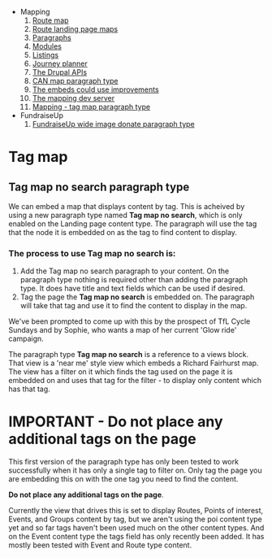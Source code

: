 * Mapping
    1. [Route map](route-content-type.md)
    2. [Route landing page maps](route-landing-page-content-type.md)
    3. [Paragraphs](paragraph-embeds.md)
    4. [Modules](relevant-modules.md)
    5. [Listings](listing-pages.md)
    6. [Journey planner](journey-planner.md)
    7. [The Drupal APIs](api.md)
    8. [CAN map paragraph type](can.md)
    9. [The embeds could use improvements](embed-improvement-notes.md)
    10. [The mapping dev server](devserver.md)
    11. [Mapping - tag map paragraph type](tagmap.md)
* FundraiseUp
    1. [FundraiseUp wide image donate paragraph type](fundraiseup-wide.md)



# Tag map
## Tag map no search paragraph type
We can embed a map that displays content by tag. This is acheived by using a new paragraph type named __Tag map no search__, which is only enabled on the Landing page content type. The paragraph will use the tag that the node it is embedded on as the tag to find content to display.

### The process to use __Tag map no search__ is:

1. Add the Tag map no search paragraph to your content. On the paragraph type nothing is required other than adding the paragraph type. It does have title and text fields which can be used if desired.
2. Tag the page the  __Tag map no search__ is embedded on. The paragraph will take that tag and use it to find the content to display in the map.

We've been prompted to come up with this by the prospect of TfL Cycle Sundays and by Sophie, who wants a map of her current 'Glow ride' campaign.

The paragraph type __Tag map no search__ is a reference to a views block. That view is a 'near me' style view which embeds a Richard Fairhurst map. The view has a filter on it which finds the tag used on the page it is embedded on and uses that tag for the filter - to display only content which has that tag.

# IMPORTANT - Do not place any additional tags on the page
This first version of the paragraph type has only been tested to work successfully when it has only a single tag to filter on.  Only tag the page you are embedding this on with the one tag you need to find the content.

__Do not place any additional tags on the page__.





Currently the view that drives this is set to display Routes, Points of interest, Events, and Groups content by tag, but we aren't using the poi content type yet and so far tags haven't been used much on the other content types. And on the Event content type the tags field has only recently been added. It has mostly been tested with Event and Route type content.
